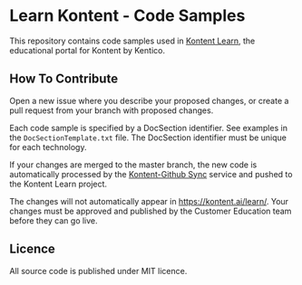 # Learn Kontent - Code Samples

This repository contains code samples used in [Kontent Learn](https://kontent.ai/learn/), the educational portal for Kontent by Kentico.

## How To Contribute

Open a new issue where you describe your proposed changes, or create a pull request from your branch with proposed changes.

Each code sample is specified by a DocSection identifier. See examples in the `DocSectionTemplate.txt` file. The DocSection identifier must be unique for each technology.

If your changes are merged to the master branch, the new code is automatically processed by the [Kontent-Github Sync](https://github.com/KenticoDocs/kontent-docs-github-reader) service and pushed to the Kontent Learn project.

The changes will not automatically appear in <https://kontent.ai/learn/>. Your changes must be approved and published by the Customer Education team before they can go live.

## Licence

All source code is published under MIT licence.
